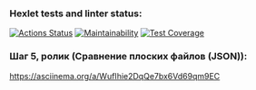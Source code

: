 ### Hexlet tests and linter status:
[![Actions Status](https://github.com/Ser054/java-project-71/workflows/hexlet-check/badge.svg)](https://github.com/Ser054/java-project-71/actions)
[![Maintainability](https://api.codeclimate.com/v1/badges/1b9d5bcb3a906a3ae2ab/maintainability)](https://codeclimate.com/github/Ser054/java-project-71/maintainability)
[![Test Coverage](https://api.codeclimate.com/v1/badges/1b9d5bcb3a906a3ae2ab/test_coverage)](https://codeclimate.com/github/Ser054/java-project-71/test_coverage)

### Шаг 5, ролик (Сравнение плоских файлов (JSON)):
https://asciinema.org/a/WufIhie2DqQe7bx6Vd69qm9EC

